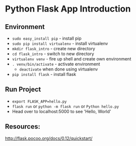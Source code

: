 # Python Flask App Introduction

## Environment
* `sudo easy_install pip` - install pip   
* `sudo pip install virtualenv` - install virtualenv   
* `mkdir flask_intro` - create new directory   
* `cd flask_intro` - switch to new directory
* `virtualenv venv` - fire up shell and create own environment
* `. venv/bin/activate` - activate environment
    - `deactivate` when done using virtualenv
* `pip install flask` - install flask

## Run Project
* `export FLASK_APP=hello.py`
* `flask run` or `python -m flask run` or `Python hello.py`
* Head over to localhost:5000 to see 'Hello, World'


## Resources:
http://flask.pocoo.org/docs/0.12/quickstart/
